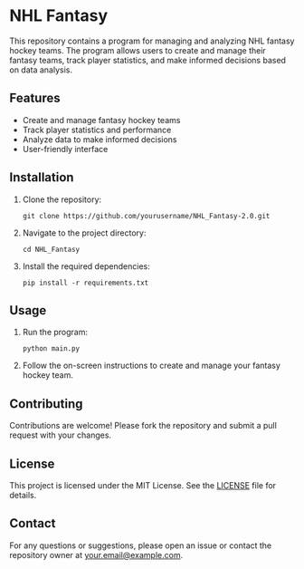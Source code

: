 # NHL Fantasy

This repository contains a program for managing and analyzing NHL fantasy hockey teams. The program allows users to create and manage their fantasy teams, track player statistics, and make informed decisions based on data analysis.

## Features

- Create and manage fantasy hockey teams
- Track player statistics and performance
- Analyze data to make informed decisions
- User-friendly interface

## Installation

1. Clone the repository:
    ```
    git clone https://github.com/yourusername/NHL_Fantasy-2.0.git
    ```
2. Navigate to the project directory:
    ```
    cd NHL_Fantasy
    ```
3. Install the required dependencies:
    ```
    pip install -r requirements.txt
    ```

## Usage

1. Run the program:
    ```
    python main.py
    ```
2. Follow the on-screen instructions to create and manage your fantasy hockey team.

## Contributing

Contributions are welcome! Please fork the repository and submit a pull request with your changes.

## License

This project is licensed under the MIT License. See the [LICENSE](LICENSE) file for details.

## Contact

For any questions or suggestions, please open an issue or contact the repository owner at your.email@example.com.

